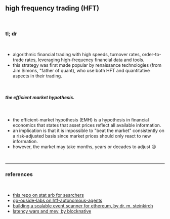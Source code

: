 ## high frequency trading (HFT)

<br>

### tl; dr

<br>

* algorithmic financial trading with high speeds, turnover rates, order-to-trade rates, leveraging high-frequency financial data and tools.
* this strategy was first made popular by renaissance technologies (from Jim Simons, "father of quant), who use both HFT and quantitative aspects in their trading.

<br>

##### the efficient market hypothesis.

<br>

* the efficient-market hypothesis (EMH) is a hypothesis in financial economics that states that asset prices reflect all available information.
* an implication is that it is impossible to "beat the market" consistently on a risk-adjusted basis since market prices should only react to new information.
* however, the market may take months, years or decades to adjust 😉

<br>

---

### references

<br>

* [this repo on stat arb for searchers](https://github.com/go-outside-labs/mev-toolkit/tree/main/MEV_strategies/stat_arbs)
* [go-ouside-labs on htf-autonomous-agents](https://github.com/go-outside-labs/ml-htf-autonomous-agents)
* [building a scalable event scanner for ethereum, by dr. m. steinkirch](https://mirror.xyz/steinkirch.eth/vSF18xcLyfXLIWwxjreRa3I_XskwgnjSc6pScegNJWI)
* [latency wars and mev, by blocknative](https://www.youtube.com/watch?v=xp6EIvSbDSs)

<br>
